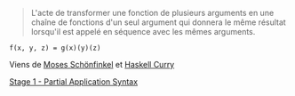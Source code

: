 
> L'acte de transformer une fonction de plusieurs arguments en une chaîne de fonctions d'un seul argument qui donnera le même résultat lorsqu'il est appelé en séquence avec les mêmes arguments.

`f(x, y, z) = g(x)(y)(z)`

Viens de [Moses Schönfinkel](https://en.wikipedia.org/wiki/Moses_Sch%C3%B6nfinkel) et [Haskell Curry](https://en.wikipedia.org/wiki/Haskell_Curry) 

[Stage 1 - Partial Application Syntax](https://github.com/tc39/proposal-partial-application)

